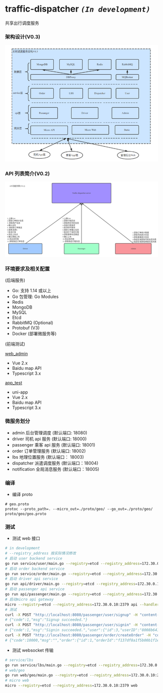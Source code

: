 # traffic-dispatcher _`(In development)`_

共享出行调度服务

### 架构设计(V0.3)

![archi_0.3.png](https://raw.githubusercontent.com/moxiaomomo/traffic-dispatcher/master/doc/archi/archi_0.3.png)

### API 列表简介(V0.2)

![api-design_0.2.png](https://raw.githubusercontent.com/moxiaomomo/traffic-dispatcher/master/doc/archi/api-design_0.2.png)

### 环境要求及相关配置

(后端服务)

- Go: 支持 1.14 或以上
- Go 包管理: Go Modules
- Redis
- MongoDB
- MySQL
- Etcd
- RabbitMQ (Optional)
- Protobuf (V3)
- Docker (部署微服务等)

(前端测试)

[web_admin](https://github.com/moxiaomomo/traffic-dispatcher-admin)

- Vue 2.x
- Baidu map API
- Typescript 3.x

[app_test](https://github.com/moxiaomomo/traffic-dispatcher-cli)

- uni-app
- Vue 2.x
- Baidu map API
- Typescript 3.x

### 微服务划分

- admin 后台管理调度 (默认端口: 18080)
- driver 司机 api 服务 (默认端口: 18000)
- passenger 乘客 api 服务 (默认端口: 18001)
- order 订单管理服务 (默认端口: 18002)
- lbs 地理位置服务 (默认端口： 18003)
- dispatcher 派遣调度服务 (默认端口：18004)
- notification 全局消息服务 (默认端口：18005)

### 编译

- 编译 proto

```shell
# geo.proto
protoc --proto_path=. --micro_out=./proto/geo/ --go_out=./proto/geo/ proto/geo/geo.proto
```

### 测试

- 测试 web 接口

```bash
# in development
# --registry_address 按实际情况修改
# 启动 user backend service
go run service/user/main.go --registry=etcd --registry_address=172.30.0.10:2379
# 启动 order backend service
go run service/order/main.go --registry=etcd --registry_address=172.30.0.10:2379
# 启动 driver api service
go run api/driver/main.go --registry=etcd --registry_address=172.30.0.10:2379
# 启动 passenger api service
go run api/passenger/main.go --registry=etcd --registry_address=172.30.0.10:2379
# 启动micro api gateway
micro --registry=etcd --registry_address=172.30.0.10:2379 api --handler=api
# 测试
curl -X POST "http://localhost:8080/passenger/user/signup" -H "content-type:application/json" -d '{"role":0,"userName":"xiaomo","userPwd":"123456"}'
# {"code":1,"msg":"Signup succeeded."}
curl -X POST "http://localhost:8080/passenger/user/signin" -H "content-type:application/json" -d '{"role":0,"userName":"xiaomo","userPwd":"123456"}'
# {"code":1,"msg":"Signin succeeded.","user":{"id":3,"userID":"8008b64187fea0465e72aeb76a01dc49","userName":"xiaomo","userPwd":"123456"}}
curl -X POST "http://localhost:8080/passenger/order/createOrder" -H "content-type:application/json" -d '{"srcGeo":"[110,26]","destGeo":"[112,30]","passengerId":"97d09d9efec8df12cfd093a79599efff"}'
# {"code":10000,"msg":"","order":{"id":1,"orderId":"f137df8a1f5b00b1f1ef037045051fbf","srcGeo":"[110,26]","destGeo":"[112,30]","createAt":1598457938,"passengerId":"97d09d9efec8df12cfd093a79599efff"}}
```

- 测试 websocket 传输

```bash
# service/lbs
go run service/lbs/main.go --registry=etcd --registry_address=172.30.0.10:2379
# web/geo
go run web/geo/main.go --registry=etcd --registry_address=172.30.0.10:2379
# micro web
micro --registry=etcd --registry_address=172.30.0.10:2379 web
```

